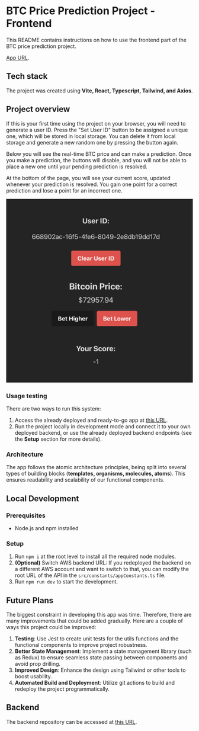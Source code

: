 # BTC Price Prediction Project - Frontend

This README contains instructions on how to use the frontend part of the BTC price prediction project.

[App URL](https://d386ooxqoh3yz8.cloudfront.net).

## Tech stack

The project was created using **Vite, React, Typescript, Tailwind, and Axios**.

## Project overview

If this is your first time using the project on your browser, you will need to generate a user ID. Press the "Set User ID" button to be assigned a unique one, which will be stored in local storage. You can delete it from local storage and generate a new random one by pressing the button again.

Below you will see the real-time BTC price and can make a prediction. Once you make a prediction, the buttons will disable, and you will not be able to place a new one until your pending prediction is resolved.

At the bottom of the page, you will see your current score, updated whenever your prediction is resolved. You gain one point for a correct prediction and lose a point for an incorrect one.

![screenshot](image.png)

### Usage testing

There are two ways to run this system:

1. Access the already deployed and ready-to-go app at [this URL](https://d386ooxqoh3yz8.cloudfront.net).
2. Run the project locally in development mode and connect it to your own deployed backend, or use the already deployed backend endpoints (see the **Setup** section for more details).

### Architecture

The app follows the atomic architecture principles, being split into several types of building blocks (**templates, organisms, molecules, atoms**). This ensures readability and scalability of our functional components.

## Local Development

### Prerequisites

- Node.js and npm installed

### Setup

1. Run `npm i` at the root level to install all the required node modules.
2. **(Optional)** Switch AWS backend URL: If you redeployed the backend on a different AWS account and want to switch to that, you can modify the root URL of the API in the `src/constants/appConstants.ts` file.
3. Run `npm run dev` to start the development.

## Future Plans

The biggest constraint in developing this app was time. Therefore, there are many improvements that could be added gradually. Here are a couple of ways this project could be improved:

1. **Testing**: Use Jest to create unit tests for the utils functions and the functional components to improve project robustness.
2. **Better State Management**: Implement a state management library (such as Redux) to ensure seamless state passing between components and avoid prop drilling.
3. **Improved Design**: Enhance the design using Tailwind or other tools to boost usability.
4. **Automated Build and Deployment**: Utilize git actions to build and redeploy the project programmatically.

## Backend

The backend repository can be accessed at [this URL](https://github.com/DavidCandreanu00/BTC-Price-predictor-BE).


